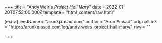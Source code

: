 
+++
title = "Andy Weir's <cite>Project Hail Mary</cite>"
date = 2022-01-20T07:53:00.000Z
template = "html_content/raw.html"

[extra]
feedName = "arunkprasad.com"
author = "Arun Prasad"
originalLink = "https://arunkprasad.com/log/andy-weirs-project-hail-mary/"
raw = ""

+++

